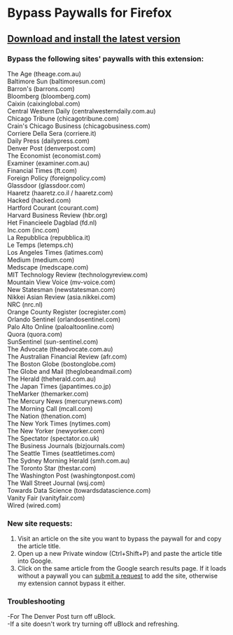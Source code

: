 # Bypass Paywalls for Firefox

## [Download and install the latest version](https://github.com/iamadamdev/bypass-paywalls-firefox/releases/download/v1.4.5/bypass_paywalls-1.4.5-an+fx.xpi)

### Bypass the following sites' paywalls with this extension:

The Age (theage.com.au)\
Baltimore Sun (baltimoresun.com)\
Barron's (barrons.com)\
Bloomberg (bloomberg.com)\
Caixin (caixinglobal.com)\
Central Western Daily (centralwesterndaily.com.au)\
Chicago Tribune (chicagotribune.com)\
Crain's Chicago Business (chicagobusiness.com)\
Corriere Della Sera (corriere.it)\
Daily Press (dailypress.com)\
Denver Post (denverpost.com)\
The Economist (economist.com)\
Examiner (examiner.com.au)\
Financial Times (ft.com)\
Foreign Policy (foreignpolicy.com)\
Glassdoor (glassdoor.com)\
Haaretz (haaretz.co.il / haaretz.com)\
Hacked (hacked.com)\
Hartford Courant (courant.com)\
Harvard Business Review (hbr.org)\
Het Financieele Dagblad (fd.nl)\
Inc.com (inc.com)\
La Repubblica (repubblica.it)\
Le Temps (letemps.ch)\
Los Angeles Times (latimes.com)\
Medium (medium.com)\
Medscape (medscape.com)\
MIT Technology Review (technologyreview.com)\
Mountain View Voice (mv-voice.com)\
New Statesman (newstatesman.com)\
Nikkei Asian Review (asia.nikkei.com)\
NRC (nrc.nl)\
Orange County Register (ocregister.com)\
Orlando Sentinel (orlandosentinel.com)\
Palo Alto Online (paloaltoonline.com)\
Quora (quora.com)\
SunSentinel (sun-sentinel.com)\
The Advocate (theadvocate.com.au)\
The Australian Financial Review (afr.com)\
The Boston Globe (bostonglobe.com)\
The Globe and Mail (theglobeandmail.com)\
The Herald (theherald.com.au)\
The Japan Times (japantimes.co.jp)\
TheMarker (themarker.com)\
The Mercury News (mercurynews.com)\
The Morning Call (mcall.com)\
The Nation (thenation.com)\
The New York Times (nytimes.com)\
The New Yorker (newyorker.com)\
The Spectator (spectator.co.uk)\
The Business Journals (bizjournals.com)\
The Seattle Times (seattletimes.com)\
The Sydney Morning Herald (smh.com.au)\
The Toronto Star (thestar.com)\
The Washington Post (washingtonpost.com)\
The Wall Street Journal (wsj.com)\
Towards Data Science (towardsdatascience.com)\
Vanity Fair (vanityfair.com)\
Wired (wired.com)

### New site requests:
1. Visit an article on the site you want to bypass the paywall for and copy the article title.
2. Open up a new Private window (Ctrl+Shift+P) and paste the article title into Google.
3. Click on the same article from the Google search results page. If it loads without a paywall you can [submit a request](https://github.com/iamadamdev/bypass-paywalls-firefox/issues/new) to add the site, otherwise my extension cannot bypass it either.

### Troubleshooting

-For The Denver Post turn off uBlock.\
-If a site doesn't work try turning off uBlock and refreshing.
